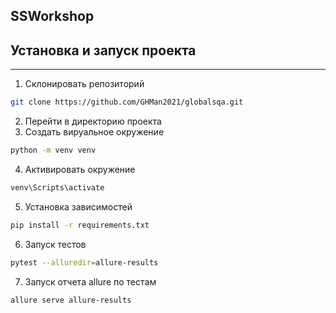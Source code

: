 ## SSWorkshop

## Установка и запуск проекта
----
1. Склонировать репозиторий

```bash
git clone https://github.com/GHMan2021/globalsqa.git
```

2. Перейти в директорию проекта
3. Создать вируальное окружение

```bash
python -m venv venv
```

4. Активировать окружение
```bash
venv\Scripts\activate
```

5. Установка зависимостей
```bash
pip install -r requirements.txt
```

6. Запуск тестов
```bash
pytest --alluredir=allure-results
```

7. Запуск отчета allure по тестам
```bash
allure serve allure-results
```
